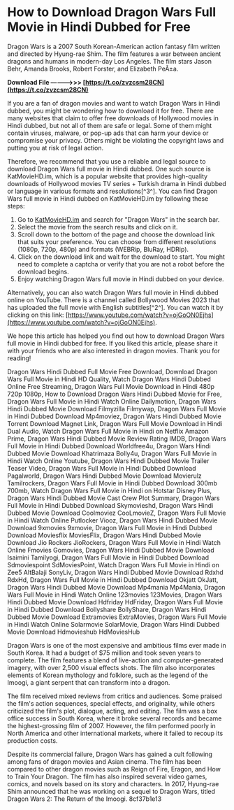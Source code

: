 # How to Download Dragon Wars Full Movie in Hindi Dubbed for Free
 
Dragon Wars is a 2007 South Korean-American action fantasy film written and directed by Hyung-rae Shim. The film features a war between ancient dragons and humans in modern-day Los Angeles. The film stars Jason Behr, Amanda Brooks, Robert Forster, and Elizabeth PeÃ±a.
 
**Download File –––––>>> [https://t.co/zvzcsm28CN](https://t.co/zvzcsm28CN)**


 
If you are a fan of dragon movies and want to watch Dragon Wars in Hindi dubbed, you might be wondering how to download it for free. There are many websites that claim to offer free downloads of Hollywood movies in Hindi dubbed, but not all of them are safe or legal. Some of them might contain viruses, malware, or pop-up ads that can harm your device or compromise your privacy. Others might be violating the copyright laws and putting you at risk of legal action.
 
Therefore, we recommend that you use a reliable and legal source to download Dragon Wars full movie in Hindi dubbed. One such source is KatMovieHD.im, which is a popular website that provides high-quality downloads of Hollywood movies TV series + Turkish drama in Hindi dubbed or language in various formats and resolutions[^3^]. You can find Dragon Wars full movie in Hindi dubbed on KatMovieHD.im by following these steps:
 
1. Go to [KatMovieHD.im](https://ww1.katmoviehd.im/) and search for "Dragon Wars" in the search bar.
2. Select the movie from the search results and click on it.
3. Scroll down to the bottom of the page and choose the download link that suits your preference. You can choose from different resolutions (1080p, 720p, 480p) and formats (WEBRip, BluRay, HDRip).
4. Click on the download link and wait for the download to start. You might need to complete a captcha or verify that you are not a robot before the download begins.
5. Enjoy watching Dragon Wars full movie in Hindi dubbed on your device.

Alternatively, you can also watch Dragon Wars full movie in Hindi dubbed online on YouTube. There is a channel called Bollywood Movies 2023 that has uploaded the full movie with English subtitles[^2^]. You can watch it by clicking on this link: [https://www.youtube.com/watch?v=ojGoON0Ejhs](https://www.youtube.com/watch?v=ojGoON0Ejhs).
 
We hope this article has helped you find out how to download Dragon Wars full movie in Hindi dubbed for free. If you liked this article, please share it with your friends who are also interested in dragon movies. Thank you for reading!
 
Dragon Wars Hindi Dubbed Full Movie Free Download,  Download Dragon Wars Full Movie in Hindi HD Quality,  Watch Dragon Wars Hindi Dubbed Online Free Streaming,  Dragon Wars Full Movie Download in Hindi 480p 720p 1080p,  How to Download Dragon Wars Hindi Dubbed Movie for Free,  Dragon Wars Full Movie in Hindi Watch Online Dailymotion,  Dragon Wars Hindi Dubbed Movie Download Filmyzilla Filmywap,  Dragon Wars Full Movie in Hindi Dubbed Download Mp4moviez,  Dragon Wars Hindi Dubbed Movie Torrent Download Magnet Link,  Dragon Wars Full Movie Download in Hindi Dual Audio,  Watch Dragon Wars Full Movie in Hindi on Netflix Amazon Prime,  Dragon Wars Hindi Dubbed Movie Review Rating IMDB,  Dragon Wars Full Movie in Hindi Dubbed Download Worldfree4u,  Dragon Wars Hindi Dubbed Movie Download Khatrimaza Bolly4u,  Dragon Wars Full Movie in Hindi Watch Online Youtube,  Dragon Wars Hindi Dubbed Movie Trailer Teaser Video,  Dragon Wars Full Movie in Hindi Dubbed Download Pagalworld,  Dragon Wars Hindi Dubbed Movie Download Movierulz Tamilrockers,  Dragon Wars Full Movie in Hindi Dubbed Download 300mb 700mb,  Watch Dragon Wars Full Movie in Hindi on Hotstar Disney Plus,  Dragon Wars Hindi Dubbed Movie Cast Crew Plot Summary,  Dragon Wars Full Movie in Hindi Dubbed Download Skymovieshd,  Dragon Wars Hindi Dubbed Movie Download Coolmoviez CooLmovieZ,  Dragon Wars Full Movie in Hindi Watch Online Putlocker Viooz,  Dragon Wars Hindi Dubbed Movie Download 9xmovies 9xmovie,  Dragon Wars Full Movie in Hindi Dubbed Download Moviesflix MoviesFlix,  Dragon Wars Hindi Dubbed Movie Download Jio Rockers JioRockers,  Dragon Wars Full Movie in Hindi Watch Online Fmovies Gomovies,  Dragon Wars Hindi Dubbed Movie Download Isaimini Tamilyogi,  Dragon Wars Full Movie in Hindi Dubbed Download Sdmoviespoint SdMoviesPoint,  Watch Dragon Wars Full Movie in Hindi on Zee5 AltBalaji SonyLiv,  Dragon Wars Hindi Dubbed Movie Download Rdxhd RdxHd,  Dragon Wars Full Movie in Hindi Dubbed Download Okjatt OkJatt,  Dragon Wars Hindi Dubbed Movie Download Mp4mania Mp4Mania,  Dragon Wars Full Movie in Hindi Watch Online 123movies 123Movies,  Dragon Wars Hindi Dubbed Movie Download Hdfriday HdFriday,  Dragon Wars Full Movie in Hindi Dubbed Download Bollyshare BollyShare,  Dragon Wars Hindi Dubbed Movie Download Extramovies ExtraMovies,  Dragon Wars Full Movie in Hindi Watch Online Solarmovie SolarMovie,  Dragon Wars Hindi Dubbed Movie Download Hdmovieshub HdMoviesHub
  
Dragon Wars is one of the most expensive and ambitious films ever made in South Korea. It had a budget of $75 million and took seven years to complete. The film features a blend of live-action and computer-generated imagery, with over 2,500 visual effects shots. The film also incorporates elements of Korean mythology and folklore, such as the legend of the Imoogi, a giant serpent that can transform into a dragon.
 
The film received mixed reviews from critics and audiences. Some praised the film's action sequences, special effects, and originality, while others criticized the film's plot, dialogue, acting, and editing. The film was a box office success in South Korea, where it broke several records and became the highest-grossing film of 2007. However, the film performed poorly in North America and other international markets, where it failed to recoup its production costs.
 
Despite its commercial failure, Dragon Wars has gained a cult following among fans of dragon movies and Asian cinema. The film has been compared to other dragon movies such as Reign of Fire, Eragon, and How to Train Your Dragon. The film has also inspired several video games, comics, and novels based on its story and characters. In 2017, Hyung-rae Shim announced that he was working on a sequel to Dragon Wars, titled Dragon Wars 2: The Return of the Imoogi.
 8cf37b1e13
 
